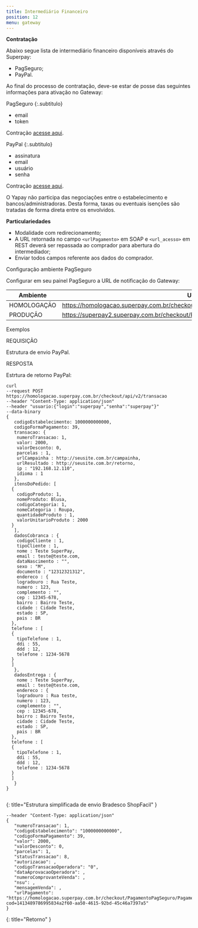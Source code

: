 ```yaml
---
title: Intermediário Financeiro
position: 12
menu: gateway
---
```



**Contratação**

Abaixo segue lista de intermediário financeiro disponíveis através do Superpay:

* PagSeguro;
* PayPal.

Ao final do processo de contratação, deve-se estar de posse das seguintes informações para ativação no Gateway:

PagSeguro
{:.subtitulo}

* email
* token

Contração <a href="https://pagseguro.uol.com.br/para_seu_negocio/venda_pela_internet.jhtml" target="_blank" class="linkPadraoVerde">acesse aqui</a>.

PayPal
{:.subtitulo}

* assinatura
* email
* usuário
* senha


Contração <a href="https://www.paypal.com/br/home" target="_blank" class="linkPadraoVerde">acesse aqui</a>.

O Yapay não participa das negociações entre o estabelecimento e bancos/administradoras. Desta forma, taxas ou eventuais isenções são tratadas de forma direta entre os envolvidos.

**Particulariedades**

* Modalidade com redirecionamento;
* A URL retornada no campo `<urlPagamento>` em SOAP e `<url_acesso>` em REST deverá ser repassada ao comprador para abertura do intermediador;
* Enviar todos campos referente aos dados do comprador.

Configuração ambiente PagSeguro

Configurar em seu painel PagSeguro a URL de notificação do Gateway:

| Ambiente    | URL                                                                                 |
|-------------|-------------------------------------------------------------------------------------|
| HOMOLOGAÇÃO | https://homologacao.superpay.com.br/checkout/PagamentoPagSeguro/RetornoPagSeguro.do |
| PRODUÇÃO    | https://superpay2.superpay.com.br/checkout/PagamentoPagSeguro/RetornoPagSeguro.do   |



Exemplos

REQUISIÇÃO

Estrutura de envio PayPal.

RESPOSTA

Estrtura de retorno PayPal:

~~~text
curl
--request POST https://homologacao.superpay.com.br/checkout/api/v2/transacao
--header "Content-Type: application/json"
--header "usuario:{"login":"superpay","senha":"superpay"}"
--data-binary
{
   codigoEstabelecimento: 1000000000000,
   codigoFormaPagamento: 39,
   transacao: {
    numeroTransacao: 1,
    valor: 2000,
    valorDesconto: 0,
    parcelas : 1,
    urlCampainha : http://seusite.com.br/campainha,
    urlResultado : http://seusite.com.br/retorno,
    ip : "192.168.12.110",
    idioma : 1
   },
   itensDoPedido: [
  {
    codigoProduto: 1,
    nomeProduto: Blusa,
    codigoCategoria: 1,
    nomeCategoria : Roupa,
    quantidadeProduto : 1,
    valorUnitarioProduto : 2000
  }
   ],
   dadosCobranca : {
    codigoCliente : 1,
    tipoCliente : 1,
    nome : Teste SuperPay,
    email : teste@teste.com,
    dataNascimento : "",
    sexo : "M",
    documento : "12312321312",
    endereco : {
    logradouro : Rua Teste,
    numero : 123,
    complemento : "",
    cep : 12345-678,
    bairro : Bairro Teste,
    cidade : Cidade Teste,
    estado : SP,
    pais : BR
  },
  telefone : [
  {
    tipoTelefone : 1,
    ddi : 55,
    ddd : 12,
    telefone : 1234-5678
  }
  ]
   },
   dadosEntrega : {
    nome : Teste SuperPay,
    email : teste@teste.com,
    endereco : {
    logradouro : Rua teste,
    numero : 123,
    complemento : "",
    cep : 12345-678,
    bairro : Bairro Teste,
    cidade : Cidade Teste,
    estado : SP,
    pais : BR
  },
  telefone : [
  {
    tipoTelefone : 1,
    ddi : 55,
    ddd : 12,
    telefone : 1234-5678
  }
  ]
   }
}


~~~
{: title="Estrutura simplificada de envio Bradesco ShopFacil" }

~~~text
--header "Content-Type: application/json"
{
   "numeroTransacao": 1,
   "codigoEstabelecimento": "1000000000000",
   "codigoFormaPagamento": 39,
   "valor": 2000,
   "valorDesconto": 0,
   "parcelas": 1,
   "statusTransacao": 8,
   "autorizacao": ,
   "codigoTransacaoOperadora": "0",
   "dataAprovacaoOperadora": ,
   "numeroComprovanteVenda": ,
   "nsu": ,
   "mensagemVenda": ,
   "urlPagamento": "https://homologacao.superpay.com.br/checkout/PagamentoPagSeguro/PagamentoPagSeguro.do?cod=1413489786995834a2f60-aa50-4615-92bd-45c46a7397a5"
}
~~~
{: title="Retorno" }



